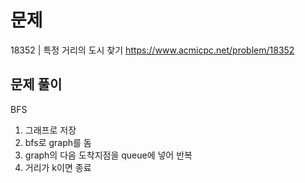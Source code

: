 # 문제

18352 | 특정 거리의 도시 찾기
https://www.acmicpc.net/problem/18352

## 문제 풀이

BFS

1. 그래프로 저장
2. bfs로 graph를 돔
3. graph의 다음 도착지점을 queue에 넣어 반복
4. 거리가 k이면 종료
